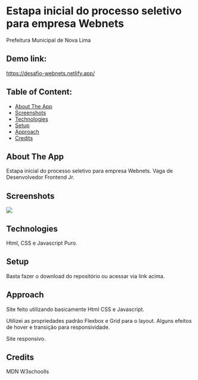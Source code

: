 # Estapa inicial do processo seletivo para empresa Webnets

Prefeitura Municipal de Nova Lima

## Demo link:

https://desafio-webnets.netlify.app/

## Table of Content:

- [About The App](#about-the-app)
- [Screenshots](#screenshots)
- [Technologies](#technologies)
- [Setup](#setup)
- [Approach](#approach)
- [Credits](#credits)

## About The App

Estapa inicial do processo seletivo para empresa Webnets. Vaga de Desenvolvedor Frontend Jr.

## Screenshots

![]("preview.gif)

## Technologies

Html, CSS e Javascript Puro.

## Setup

Basta fazer o download do repositório ou acessar via link acima.

## Approach

Site feito utilizando basicamente Html CSS e Javascript.

Utilizei as propriedades padrão Flexbox e Grid para o layout. Alguns efeitos de hover e transição para responsividade.

Site responsivo.

## Credits

MDN
W3schoolls
